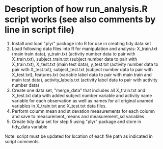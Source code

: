 # Description of how run_analysis.R script works (see also comments by line in script file)

  1) Install and loan "plyr" package into R for use in creating tidy data set
  2) Load following data files into R for manipulation and analysis: X_train.txt (main train data), y_train.txt (activity number data to pair with X_train.txt), subject_train.txt (subject number data to pair with X_train.txt), X_test.txt (main test data), y_test.txt (activity number data to pair with X_test.txt), subject_test.txt (subject number data to pair with X_test.txt), features.txt (variable label data to pair with main train and main test data), activity_labels.txt (activity label data to pair with activity number data)
  3) Create one data set, "merge_data" that includes all X_train.txt and X_test.txt data with added subject number variable and activity name variable for each observation as well as names for all  original unamed variables in X_train.txt and X_test.txt data files.
  4) Perform column mean and st devation measurements for each column and save to measurement_means and measurement_sd variables
  5) Create tidy data set for step 5 using "plyr" package and store in tidy_data variable 

Note: script must be updated for location of each file path as indicated in script comments.
